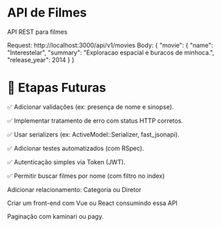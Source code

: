 # API de Filmes

API REST para filmes

Request: http://localhost:3000/api/v1/movies
Body: 
{
  "movie": {
      "name": "Interestelar",
      "summary": "Exploracao espacial e buracos de minhoca.",
      "release_year": 2014
  }
}

# 🔁 Etapas Futuras 
✅ Adicionar validações (ex: presença de nome e sinopse).

✅ Implementar tratamento de erro com status HTTP corretos.

✅ Usar serializers (ex: ActiveModel::Serializer, fast_jsonapi).

✅ Adicionar testes automatizados (com RSpec).

✅ Autenticação simples via Token (JWT).

✅ Permitir buscar filmes por nome (com filtro no index)

Adicionar relacionamento: Categoria ou Diretor

Criar um front-end com Vue ou React consumindo essa API

Paginação com kaminari ou pagy.
